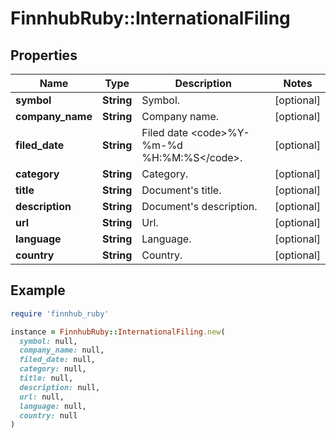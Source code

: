 # FinnhubRuby::InternationalFiling

## Properties

| Name | Type | Description | Notes |
| ---- | ---- | ----------- | ----- |
| **symbol** | **String** | Symbol. | [optional] |
| **company_name** | **String** | Company name. | [optional] |
| **filed_date** | **String** | Filed date &lt;code&gt;%Y-%m-%d %H:%M:%S&lt;/code&gt;. | [optional] |
| **category** | **String** | Category. | [optional] |
| **title** | **String** | Document&#39;s title. | [optional] |
| **description** | **String** | Document&#39;s description. | [optional] |
| **url** | **String** | Url. | [optional] |
| **language** | **String** | Language. | [optional] |
| **country** | **String** | Country. | [optional] |

## Example

```ruby
require 'finnhub_ruby'

instance = FinnhubRuby::InternationalFiling.new(
  symbol: null,
  company_name: null,
  filed_date: null,
  category: null,
  title: null,
  description: null,
  url: null,
  language: null,
  country: null
)
```

